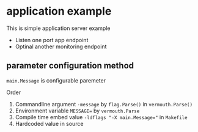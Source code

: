 # application example

This is simple application server example

- Listen one port app endpoint
- Optinal another monitoring endpoint

## parameter configuration method

`main.Message` is configurable paremeter

Order

1. Commandline argument `-message` by `flag.Parse()` in `vermouth.Parse()`
2. Environment variable `MESSAGE=` by `vermouth.Parse`
3. Compile time embed value `-ldflags "-X main.Message="` in `Makefile`
4. Hardcoded value in source